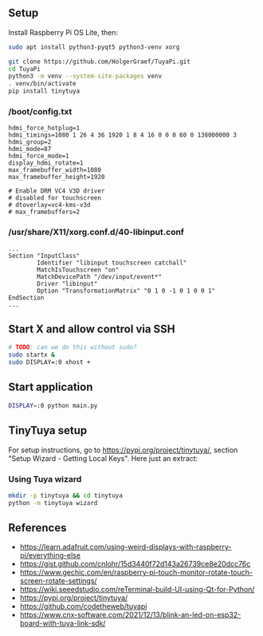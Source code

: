 ## Setup

Install Raspberry Pi OS Lite, then:

```sh
sudo apt install python3-pyqt5 python3-venv xorg

git clone https://github.com/HolgerGraef/TuyaPi.git
cd TuyaPi
python3 -m venv --system-site-packages venv
. venv/bin/activate
pip install tinytuya
```

### /boot/config.txt

```
hdmi_force_hotplug=1
hdmi_timings=1080 1 26 4 36 1920 1 8 4 16 0 0 0 60 0 138000000 3
hdmi_group=2
hdmi_mode=87
hdmi_force_mode=1
display_hdmi_rotate=1
max_framebuffer_width=1080
max_framebuffer_height=1920

# Enable DRM VC4 V3D driver
# disabled for touchscreen
# dtoverlay=vc4-kms-v3d
# max_framebuffers=2
```

### /usr/share/X11/xorg.conf.d/40-libinput.conf

```
...
Section "InputClass"
        Identifier "libinput touchscreen catchall"
        MatchIsTouchscreen "on"
        MatchDevicePath "/dev/input/event*"
        Driver "libinput"
        Option "TransformationMatrix" "0 1 0 -1 0 1 0 0 1"
EndSection
...
```

## Start X and allow control via SSH

```sh
# TODO: can we do this without sudo?
sudo startx &
sudo DISPLAY=:0 xhost +
```

## Start application

```sh
DISPLAY=:0 python main.py
```

## TinyTuya setup

For setup instructions, go to https://pypi.org/project/tinytuya/, section "Setup Wizard - Getting Local Keys".
Here just an extract:

### Using Tuya wizard

```sh
mkdir -p tinytuya && cd tinytuya
python -m tinytuya wizard
```

## References

- https://learn.adafruit.com/using-weird-displays-with-raspberry-pi/everything-else
- https://gist.github.com/cnlohr/15d3440f72d143a26739ce8e20dcc76c
- https://www.gechic.com/en/raspberry-pi-touch-monitor-rotate-touch-screen-rotate-settings/
- https://wiki.seeedstudio.com/reTerminal-build-UI-using-Qt-for-Python/
- https://pypi.org/project/tinytuya/
- https://github.com/codetheweb/tuyapi
- https://www.cnx-software.com/2021/12/13/blink-an-led-on-esp32-board-with-tuya-link-sdk/
